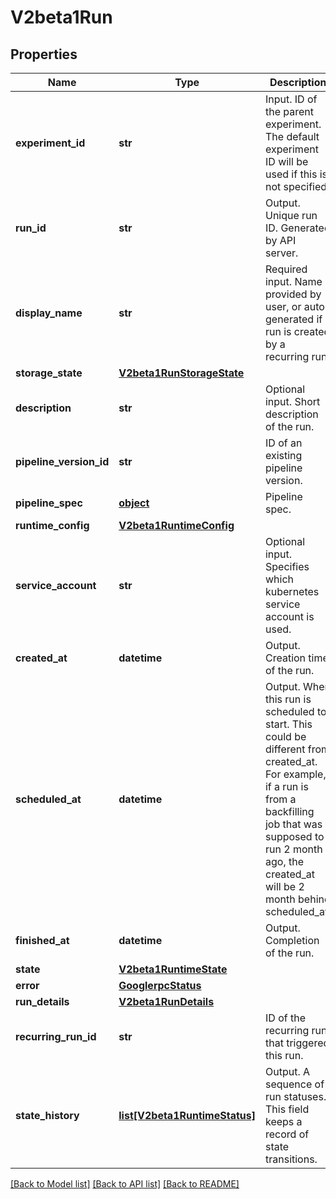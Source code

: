 # V2beta1Run

## Properties
Name | Type | Description | Notes
------------ | ------------- | ------------- | -------------
**experiment_id** | **str** | Input. ID of the parent experiment. The default experiment ID will be used if this is not specified. | [optional] 
**run_id** | **str** | Output. Unique run ID. Generated by API server. | [optional] 
**display_name** | **str** | Required input. Name provided by user, or auto generated if run is created by a recurring run. | [optional] 
**storage_state** | [**V2beta1RunStorageState**](V2beta1RunStorageState.md) |  | [optional] 
**description** | **str** | Optional input. Short description of the run. | [optional] 
**pipeline_version_id** | **str** | ID of an existing pipeline version. | [optional] 
**pipeline_spec** | [**object**](.md) | Pipeline spec. | [optional] 
**runtime_config** | [**V2beta1RuntimeConfig**](V2beta1RuntimeConfig.md) |  | [optional] 
**service_account** | **str** | Optional input. Specifies which kubernetes service account is used. | [optional] 
**created_at** | **datetime** | Output. Creation time of the run. | [optional] 
**scheduled_at** | **datetime** | Output. When this run is scheduled to start. This could be different from created_at. For example, if a run is from a backfilling job that was supposed to run 2 month ago, the created_at will be 2 month behind scheduled_at. | [optional] 
**finished_at** | **datetime** | Output. Completion of the run. | [optional] 
**state** | [**V2beta1RuntimeState**](V2beta1RuntimeState.md) |  | [optional] 
**error** | [**GooglerpcStatus**](GooglerpcStatus.md) |  | [optional] 
**run_details** | [**V2beta1RunDetails**](V2beta1RunDetails.md) |  | [optional] 
**recurring_run_id** | **str** | ID of the recurring run that triggered this run. | [optional] 
**state_history** | [**list[V2beta1RuntimeStatus]**](V2beta1RuntimeStatus.md) | Output. A sequence of run statuses. This field keeps a record  of state transitions. | [optional] 

[[Back to Model list]](../README.md#documentation-for-models) [[Back to API list]](../README.md#documentation-for-api-endpoints) [[Back to README]](../README.md)


